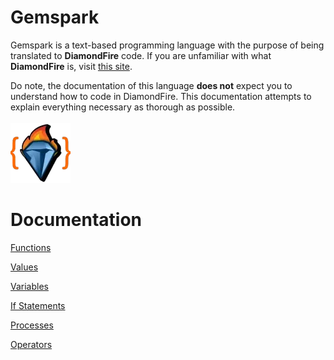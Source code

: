 # Gemspark
Gemspark is a text-based programming language with the purpose of being translated to **DiamondFire** code. If you are unfamiliar with what **DiamondFire** is, visit [this site](https://mcdiamondfire.com/about/).

Do note, the documentation of this language **does not** expect you to understand how to code in DiamondFire. This documentation attempts to explain everything necessary as thorough as possible.
<br>
<br>
![GemsparkIcon](https://github.com/trashoflevillage/Gemspark/blob/main/icon.png)
<br>
# Documentation
[Functions](Documentation/Functions.md)

[Values](Documentation/Values.md)

[Variables](Documentation/Variables.md)

[If Statements](Documentation/IfStatements.md)

[Processes](Documentation/Processes.md)

[Operators](Documentation/Operators.md)
